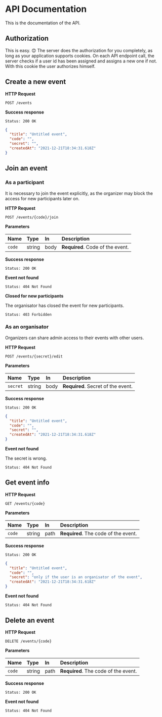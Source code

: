 # API Documentation

This is the documentation of the API.

## Authorization

This is easy. 😊 The server does the authorization for you completely, as long as your application supports cookies. On each API endpoint call, the server checks if a user id has been assigned and assigns a new one if not. With this cookie the user authorizes himself.

## Create a new event

**HTTP Request**

`POST /events`

**Success response**

```
Status: 200 OK
```

```json
{
  "title": "Untitled event",
  "code": "",
  "secret": "",
  "createdAt": "2021-12-21T18:34:31.618Z"
}
```

## Join an event

### As a participant

It is necessary to join the event explicitly, as the organizer may block the access for new participants later on.

**HTTP Request**

`POST /events/{code}/join`

**Parameters**

| Name | Type | In | Description |
| :-- | :-- | :-- | :-- |
| `code` | string | body | **Required**. Code of the event. |

**Success response**

```
Status: 200 OK
```

**Event not found**

```
Status: 404 Not Found
```

**Closed for new participants**

The organisator has closed the event for new participants.

```
Status: 403 Forbidden
```

### As an organisator

Organizers can share admin access to their events with other users.

**HTTP Request**

`POST /events/{secret}/edit`

**Parameters**

| Name | Type | In | Description |
| :-- | :-- | :-- | :-- |
| `secret` | string | body | **Required**. Secret of the event. |

**Success response**

```
Status: 200 OK
```

```json
{
  "title": "Untitled event",
  "code": "",
  "secret": "",
  "createdAt": "2021-12-21T18:34:31.618Z"
}
```

**Event not found**

The secret is wrong.

```
Status: 404 Not Found
```

## Get event info

**HTTP Request**

`GET /events/{code}`

**Parameters**

| Name | Type | In | Description |
| :-- | :-- | :-- | :-- |
| `code` | string | path | **Required**. The code of the event. |

**Success response**

```
Status: 200 OK
```

```json
{
  "title": "Untitled event",
  "code": "",
  "secret": "only if the user is an organisator of the event",
  "createdAt": "2021-12-21T18:34:31.618Z"
}
```

**Event not found**

```
Status: 404 Not Found
```

## Delete an event

**HTTP Request**

`DELETE /events/{code}`

**Parameters**

| Name | Type | In | Description |
| :-- | :-- | :-- | :-- |
| `code` | string | path | **Required**. The code of the event. |

**Success response**

```
Status: 200 OK
```

**Event not found**

```
Status: 404 Not Found
```
